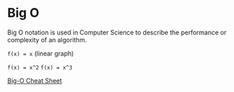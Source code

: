 # Big O

Big O notation is used in Computer Science to describe the performance or complexity of an algorithm.

`f(x) = x` (linear graph)

`f(x) = x^2`
`f(x) = x^3`

[Big-O Cheat Sheet](https://bigocheatsheet.io/?dark-mode=true)
